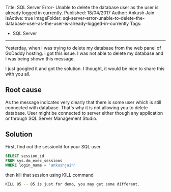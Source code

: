 Title: SQL Server Error- Unable to delete the database user as the user is already logged in currently.
Published: 18/04/2017
Author: Ankush Jain
IsActive: true
ImageFolder: sql-server-error-unable-to-delete-the-database-user-as-the-user-is-already-logged-in-currently
Tags:
  - SQL Server
---
Yesterday, when I was trying to delete my database from the web panel of GoDaddy hosting. I got this issue. I was not able to delete my database and I was being shown this message.

I just googled it and got the solution. I thought, it would be nice to share this with you all.

## Root cause
As the message indicates very clearly that there is some user which is still connected with database. That's why it is not allowing you to delete database. User might be connected to server either though any application or through SQL Server Management Studio.

## Solution
First, find out the sessionId for your SQL user

```sql
SELECT session_id
FROM sys.dm_exec_sessions
WHERE login_name = 'ankushjain'
```

then kill that session using KILL command

```bash
KILL 85 -- 85 is just for demo, you may get some different.
```

                
